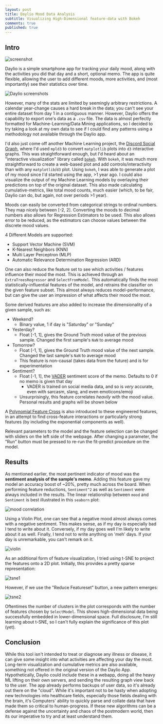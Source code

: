 ```yaml
---
layout: post
title: Daylio Mood Data Analysis
subtitle: Visualizing High-Dimensional feature-data with Bokeh
comments: true
published: true
---
```


## Intro

![screenshot](../images/daylio/bokeh_screenshot.png)

Daylio is a simple smartphone app for tracking your daily mood, along with the activities you did that day and a short, optional memo. The app is quite flexible, allowing the user to add different moods, more activities, and (most importantly) see their statistics over time. 

![Daylio screenshots](../images/daylio/daylio_screenshots.png)

However, many of the stats are limited by seemingly arbitrary restrictions. A calendar year-change causes a hard break in the data; you can't see your entire dataset from day 1 in a contiguous manner. However, Daylio offers the capability to export one's data as a `.csv` file. The data is almost perfectly formatted for Machine-Learning/Data Mining applications, so I decided to try taking a look at my own data to see if I could find any patterns using a methodology not available through the Daylio app.

I'd also just come off another Machine Learning project, the [Discord Social Graph](https://github.com/samclane/SocialGraphWebapp), where I'd used `mpld3` to convert `matplotlib` plots into `d3` interactive graphs. This was straightforward enough, but I'd heard about an "interactive visualization" library called [`bokeh`](https://bokeh.pydata.org/en/latest/). With `bokeh`, it was much more straightforward to create a web-based plot and add controls/interactivity than with any `matplotlib`/`d3` plot. Using `bokeh`, I was able to generate a plot of my mood since I'd started using the app, >1 year ago. I could also visualize the output of my Machine Learning models by overlaying their predictions on top of the original dataset. This also made calculating cumulative-metrics, like total mood counts, much easier (which, to be fair, Daylio can do, but again, not over periods >1 year).

Moods can easily be converted from categorical strings to ordinal numbers. They map nicely between [-2, 2]. Converting the moods to decimal numbers also allows for Regression Estimators to be used. This also allows error to be reduced, as the estimators can choose values between the discrete mood values. 

4 Different Models are supported:

* Support Vector Machine (SVM)
* K-Nearest Neighbors (KNN)
* Multi Layer Perceptron (MLP)
* Automatic Relevance Determination Regression (ARD)

One can also reduce the feature set to see which activities / features influence their mood the most. This is achieved through an `ExtraTreesRegressor` and `SelectFromModel`. This automatically finds the most statistically-influential features of the model, and retrains the classifier on the given feature subset. This almost always reduces model-performance, but can give the user an impression of what affects their mood the most. 

Some derived features are also added to increase the dimensionality of a given sample, such as: 

* Weekend?
  * Binary value, 1 if day is "Saturday" or "Sunday"
* Yesterday?
  * Float [-1, 1], gives the Ground Truth mood value of the previous sample. Changed the first sample's `NaN` to average mood
* Tomorrow?
  * Float [-1, 1], gives the Ground Truth mood value of the next sample. Changed the last sample's `NaN` to average mood
  * This feature is non-causal (takes data from the future) and is for experimentation
* Sentiment?
  * Float [-1, 1], the [VADER](http://www.nltk.org/howto/sentiment.html) sentiment score of the memo. Defaults to 0 if no memo is given that day
    * VADER is trained on social media data, and so is _very_ accurate, even with sarcasm, slang, and even emoticons/emoji
  * Unsurprisingly, this feature correlates _heavily_ with the mood value. Personal results and graphs will be shown below
  
A [Polynomial Feature Cross](https://scikit-learn.org/stable/modules/generated/sklearn.preprocessing.PolynomialFeatures.html) is also introduced to these engineered features, in an attempt to find cross-feature interactions or particularly strong features (by including the exponential components as well). 

Relevant parameters to the model and the feature selection can be changed with sliders on the left side of the webpage. After changing a parameter, the "Run" button must be pressed to re-run the fit-predict procedure on the model. 

## Results

As mentioned earlier, the most pertinent indicator of mood was the **sentiment analysis of the sample's memo**. Adding this feature gave my model an accuracy boost of ~20%, pretty much across the board. When performing feature reductions, `Sentiment^2` as well as `Sentiment` were always included in the results. The linear relationship between `mood` and `Sentiment` is best illustrated in this `seaborn` plot:

![mood correlation](../images/daylio/mood_jointgrid_correlation_sns.png)

Using a Violin Plot, one can see that a negative mood almost always comes with a negative sentiment. This makes sense, as if my day is especially bad I tend to write about it. Conversely, if my day goes well I'm likely to write about it as well. Finally, I tend not to write anything on 'meh' days. If your day is unremarkable, you can't remark on it. 

![violin](../images/daylio/mood_violinplot_sns.png)

As an additional form of feature visualization, I tried using t-SNE to project the features onto a 2D plot. Initially, this provides a pretty sparse representation:

![tsne1](../images/daylio/mood_tsne_1.png)

However, if we use the "Reduce Featureset" button, a new pattern emerges:

![tsne2](../images/daylio/mood_tsne_2.png)

Oftentimes the number of clusters in the plot corresponds with the number of features chosen by `SelectModel`. This shows high-dimensional data being successfully embedded in lower-dimensional space. Full disclosure, I'm still learning about t-SNE, so I can't fully explain the significance of this plot (yet). 


## Conclusion

While this tool isn't intended to treat or diagnose any illness or disease, it can give some insight into what activities are affecting your day the most. Long-term visualization and cumulative metrics are also available, something not offered in the original version of the Daylio App. Hypothetically, Daylio could include these in a webapp, doing all the heavy ML lifting on their own servers, and sending the resulting graph view back to the user. The app already performs backups of user data, so it's already out there on the "cloud". While it's important not to be hasty when adopting new technologies into healthcare fields, especially those fields dealing with the brain, it's Computers' ability to quickly parse and collate data that have made them so critical to human-progress. If these new algorithms can be a defense against the uncertainty and chaos of the postmodern world, then its our imperative to try and at least understand them. 